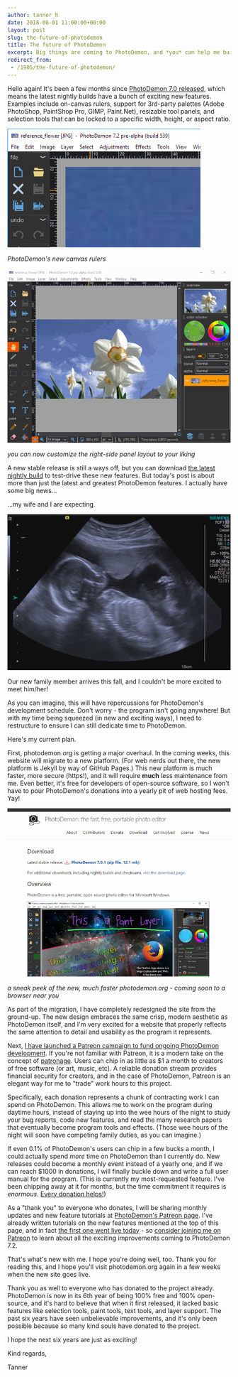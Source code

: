 ```yaml
---
author: tanner_h
date: 2018-06-01 11:00:00+00:00
layout: post
slug: the-future-of-photodemon
title: The future of PhotoDemon
excerpt: Big things are coming to PhotoDemon, and *you* can help me build them!
redirect_from:
 - /1905/the-future-of-photodemon/
---
```


Hello again! It's been a few months since [PhotoDemon 7.0 released](http://photodemon.org/1852/photodemon-7-0-1-release/), which means the latest nightly builds have a bunch of exciting new features. Examples include on-canvas rulers, support for 3rd-party palettes (Adobe PhotoShop, PaintShop Pro, GIMP, Paint.Net), resizable tool panels, and selection tools that can be locked to a specific width, height, or aspect ratio. 

![canvas rulers](media/images/canvas_rulers.png)

*PhotoDemon's new canvas rulers*

![live panel resizing](media/images/resize_panels.gif)

*you can now customize the right-side panel layout to your liking*

A new stable release is still a ways off, but you can download [the latest nightly build](download/) to test-drive these new features.  But today's post is about more than just the latest and greatest PhotoDemon features. I actually have some big news...

...my wife and I are expecting. 

![baby](media/images/baby.jpg)

Our new family member arrives this fall, and I couldn't be more excited to meet him/her!

As you can imagine, this will have repercussions for PhotoDemon's development schedule.  Don't worry - the program isn't going anywhere!  But with my time being squeezed (in new and exciting ways), I need to restructure to ensure I can still dedicate time to PhotoDemon. 

Here's my current plan.

First, photodemon.org is getting a major overhaul. In the coming weeks, this website will migrate to a new platform. (For web nerds out there, the new platform is Jekyll by way of GitHub Pages.) This new platform is much faster, more secure (https!), and it will require **much** less maintenance from me. Even better, it's free for developers of open-source software, so I won't have to pour PhotoDemon's donations into a yearly pit of web hosting fees. Yay!

![new website](media/images/new_pd_org.jpg)

*a sneak peek of the new, much faster photodemon.org - coming soon to a browser near you*

As part of the migration, I have completely redesigned the site from the ground-up. The new design embraces the same crisp, modern aesthetic as PhotoDemon itself, and I'm very excited for a website that properly reflects the same attention to detail and usability as the program it represents. 

Next, [I have launched a Patreon campaign to fund ongoing PhotoDemon development](https://www.patreon.com/photodemon/overview). If you're not familiar with Patreon, it is a modern take on the concept of [patronage](https://en.wikipedia.org/wiki/Patronage). Users can chip in as little as $1 a month to creators of free software (or art, music, etc). A reliable donation stream provides financial security for creators, and in the case of PhotoDemon, Patreon is an elegant way for me to "trade" work hours to this project. 

Specifically, each donation represents a chunk of contracting work I can spend on PhotoDemon. This allows me to work on the program during daytime hours, instead of staying up into the wee hours of the night to study your bug reports, code new features, and read the many research papers that eventually become program tools and effects. (Those wee hours of the night will soon have competing family duties, as you can imagine.) 

If even 0.1% of PhotoDemon's users can chip in a few bucks a month, I could actually spend _more_ time on PhotoDemon than I currently do. New releases could become a monthly event instead of a yearly one, and if we can reach $1000 in donations, I will finally buckle down and write a full user manual for the program. (This is currently my most-requested feature. I've been chipping away at it for months, but the time commitment it requires is _enormous_. [Every donation helps!](https://www.patreon.com/photodemon/overview)) 

As a "thank you" to everyone who donates, I will be sharing monthly updates and new feature tutorials at [PhotoDemon's Patreon page](https://www.patreon.com/photodemon/posts). I've already written tutorials on the new features mentioned at the top of this page, and in fact [the first one went live today](https://www.patreon.com/posts/canvas-rulers-to-19178070) - so [consider joining me on Patreon](https://www.patreon.com/photodemon/overview) to learn about all the exciting improvements coming to PhotoDemon 7.2. 

That's what's new with me. I hope you're doing well, too. Thank you for reading this, and I hope you'll visit photodemon.org again in a few weeks when the new site goes live. 

Thank you as well to everyone who has donated to the project already. PhotoDemon is now in its 6th year of being 100% free and 100% open-source, and it's hard to believe that when it first released, it lacked basic features like selection tools, paint tools, text tools, and layer support. The past six years have seen unbelievable improvements, and it's only been possible because so many kind souls have donated to the project. 

I hope the next six years are just as exciting! 

Kind regards,

Tanner